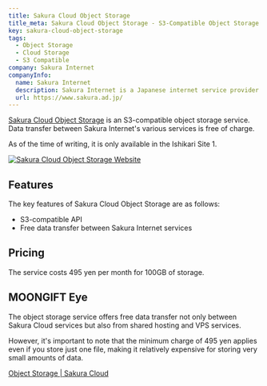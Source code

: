 ```yaml
---
title: Sakura Cloud Object Storage
title_meta: Sakura Cloud Object Storage - S3-Compatible Object Storage Service by Sakura Internet
key: sakura-cloud-object-storage
tags:
  - Object Storage
  - Cloud Storage
  - S3 Compatible
company: Sakura Internet
companyInfo:
  name: Sakura Internet
  description: Sakura Internet is a Japanese internet service provider.
  url: https://www.sakura.ad.jp/
---
```


[Sakura Cloud Object Storage](https://cloud.sakura.ad.jp/products/object-storage/) is an S3-compatible object storage service. Data transfer between Sakura Internet's various services is free of charge.

As of the time of writing, it is only available in the Ishikari Site 1.

[![Sakura Cloud Object Storage Website](/img/services/sakura-cloud-object-storage.jpg)](https://cloud.sakura.ad.jp/products/object-storage/)

<!--more-->

## Features

The key features of Sakura Cloud Object Storage are as follows:

- S3-compatible API
- Free data transfer between Sakura Internet services

## Pricing

The service costs 495 yen per month for 100GB of storage.

## MOONGIFT Eye

The object storage service offers free data transfer not only between Sakura Cloud services but also from shared hosting and VPS services.

However, it's important to note that the minimum charge of 495 yen applies even if you store just one file, making it relatively expensive for storing very small amounts of data.

[Object Storage | Sakura Cloud](https://cloud.sakura.ad.jp/products/object-storage/)
